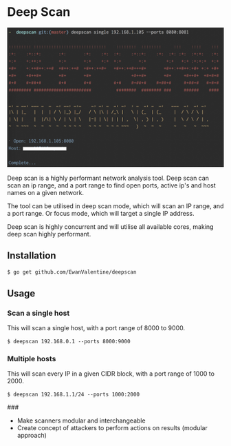 # Deep Scan

![Deep Scan Screenshot](screenshot.png)

Deep scan is a highly performant network analysis tool. Deep scan can scan an ip range, and a port range to find open ports, active ip's and host names on a given network. 

The tool can be utilised in deep scan mode, which will scan an IP range, and a port range. Or focus mode, which will target a single IP address.

Deep scan is highly concurrent and will utilise all available cores, making deep scan highly performant.

## Installation

```
$ go get github.com/EwanValentine/deepscan
```

## Usage

### Scan a single host

This will scan a single host, with a port range of 8000 to 9000.
```
$ deepscan 192.168.0.1 --ports 8000:9000
```

### Multiple hosts
This will scan every IP in a given CIDR block, with a port range of 1000 to 2000.
```
$ deepscan 192.168.1.1/24 --ports 1000:2000
```


### 
- Make scanners modular and interchangeable
- Create concept of attackers to perform actions on results (modular approach)